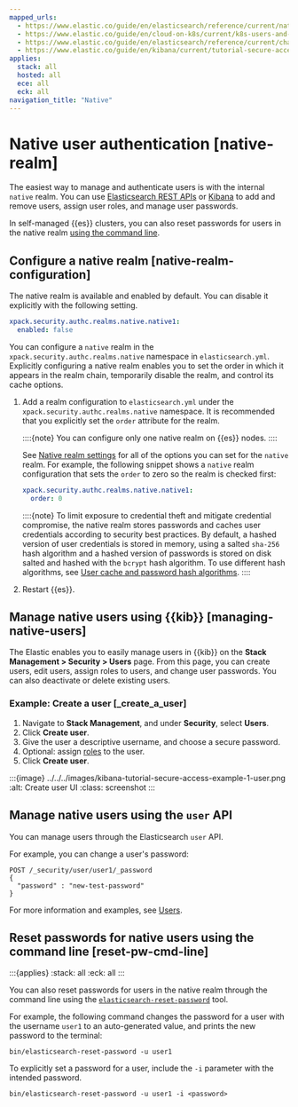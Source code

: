 ```yaml
---
mapped_urls:
  - https://www.elastic.co/guide/en/elasticsearch/reference/current/native-realm.html
  - https://www.elastic.co/guide/en/cloud-on-k8s/current/k8s-users-and-roles.html
  - https://www.elastic.co/guide/en/elasticsearch/reference/current/change-passwords-native-users.html
  - https://www.elastic.co/guide/en/kibana/current/tutorial-secure-access-to-kibana.html
applies:
  stack: all
  hosted: all
  ece: all
  eck: all
navigation_title: "Native"
---
```


# Native user authentication [native-realm]

The easiest way to manage and authenticate users is with the internal `native` realm. You can use [Elasticsearch REST APIs](#manage-native-users-using-the-api) or [Kibana](#managing-native-users) to add and remove users, assign user roles, and manage user passwords.

In self-managed {{es}} clusters, you can also reset passwords for users in the native realm [using the command line](#reset-passwords-using-the-command-line).

## Configure a native realm [native-realm-configuration]

The native realm is available and enabled by default. You can disable it explicitly with the following setting.

```yaml
xpack.security.authc.realms.native.native1:
  enabled: false
```

You can configure a `native` realm in the `xpack.security.authc.realms.native` namespace in `elasticsearch.yml`. Explicitly configuring a native realm enables you to set the order in which it appears in the realm chain, temporarily disable the realm, and control its cache options.

1. Add a realm configuration to `elasticsearch.yml` under the `xpack.security.authc.realms.native` namespace. It is recommended that you explicitly set the `order` attribute for the realm.

    ::::{note} 
    You can configure only one native realm on {{es}} nodes.
    ::::


    See [Native realm settings](https://www.elastic.co/guide/en/elasticsearch/reference/current/security-settings.html#ref-native-settings) for all of the options you can set for the `native` realm. For example, the following snippet shows a `native` realm configuration that sets the `order` to zero so the realm is checked first:

    ```yaml
    xpack.security.authc.realms.native.native1:
      order: 0
    ```

    ::::{note} 
    To limit exposure to credential theft and mitigate credential compromise, the native realm stores passwords and caches user credentials according to security best practices. By default, a hashed version of user credentials is stored in memory, using a salted `sha-256` hash algorithm and a hashed version of passwords is stored on disk salted and hashed with the `bcrypt` hash algorithm. To use different hash algorithms, see [User cache and password hash algorithms](https://www.elastic.co/guide/en/elasticsearch/reference/current/security-settings.html#hashing-settings).
    ::::

2. Restart {{es}}.


## Manage native users using {{kib}} [managing-native-users]

The Elastic enables you to easily manage users in {{kib}} on the **Stack Management > Security > Users** page. From this page, you can create users, edit users, assign roles to users, and change user passwords. You can also deactivate or delete existing users.

### Example: Create a user [_create_a_user]

1. Navigate to **Stack Management**, and under **Security**, select **Users**.
2. Click **Create user**.
3. Give the user a descriptive username, and choose a secure password.
4. Optional: assign [roles](/deploy-manage/users-roles/user-roles.md) to the user.
5. Click **Create user**.

:::{image} ../../../images/kibana-tutorial-secure-access-example-1-user.png
:alt: Create user UI
:class: screenshot
:::

## Manage native users using the `user` API

You can manage users through the Elasticsearch `user` API. 

For example, you can change a user's password:

```console
POST /_security/user/user1/_password
{
  "password" : "new-test-password"
}
```

For more information and examples, see [Users](https://www.elastic.co/docs/api/doc/elasticsearch/group/endpoint-security).

## Reset passwords for native users using the command line [reset-pw-cmd-line]

:::{applies}
:stack: all
:eck: all
:::

You can also reset passwords for users in the native realm through the command line using the [`elasticsearch-reset-password`](https://www.elastic.co/guide/en/elasticsearch/reference/current/reset-password.html) tool.

For example, the following command changes the password for a user with the username `user1` to an auto-generated value, and prints the new password to the terminal:

```shell
bin/elasticsearch-reset-password -u user1
```

To explicitly set a password for a user, include the `-i` parameter with the intended password.

```shell
bin/elasticsearch-reset-password -u user1 -i <password>
```
